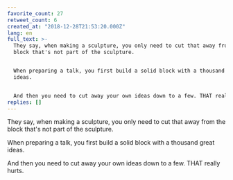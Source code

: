 ```yaml
---
favorite_count: 27
retweet_count: 6
created_at: "2018-12-28T21:53:20.000Z"
lang: en
full_text: >-
  They say, when making a sculpture, you only need to cut that away from the
  block that's not part of the sculpture.


  When preparing a talk, you first build a solid block with a thousand great
  ideas.


  And then you need to cut away your own ideas down to a few. THAT really hurts.
replies: []
---
```


They say, when making a sculpture, you only need to cut that away from the block
that's not part of the sculpture.

When preparing a talk, you first build a solid block with a thousand great
ideas.

And then you need to cut away your own ideas down to a few. THAT really hurts.
